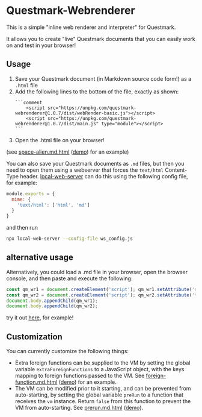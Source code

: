 # Questmark-Webrenderer

This is a simple "inline web renderer and interpreter" for Questmark.

It allows you to create "live" Questmark documents that you can easily work on and test in your browser!

## Usage

1. Save your Questmark document (in Markdown source code form!) as a `.html` file
2. Add the following lines to the bottom of the file, exactly as shown:
    ~~~
    ```comment
        <script src="https://unpkg.com/questmark-webrenderer@1.0.7/dist/webRender-basic.js"></script>
        <script src="https://unpkg.com/questmark-webrenderer@1.0.7/dist/main.js" type="module"></script>
    ```
    ~~~
3. Open the .html file on your browser!

(see [space-alien.md.html](https://github.com/jorisvddonk/questmark-webrenderer/blob/master/examples/space-alien.md.html) ([demo](https://raw.githack.com/jorisvddonk/questmark-webrenderer/main/examples/space-alien.md.html)) for an example)

You can also save your Questmark documents as `.md` files, but then you need to open them using a webserver that forces the `text/html` Content-Type header. [local-web-server](https://github.com/lwsjs/local-web-server) can do this using the following config file, for example:

```js
module.exports = {
  mime: {
    'text/html': ['html', 'md']
  }
}
```

and then run

```bash
npx local-web-server --config-file ws_config.js
```

## alternative usage

Alternatively, you could load a .md file in your browser, open the browser console, and then paste and execute the following:

```javascript
const qm_wr1 = document.createElement('script'); qm_wr1.setAttribute('src', 'https://unpkg.com/questmark-webrenderer@1.0.7/dist/webRender-basic.js');
const qm_wr2 = document.createElement('script'); qm_wr2.setAttribute('type', 'module'); qm_wr2.setAttribute('src', 'https://unpkg.com/questmark-webrenderer@1.0.7/dist/main.js');
document.body.appendChild(qm_wr1);
document.body.appendChild(qm_wr2);
```

try it out [here](https://ghcdn.rawgit.org/jorisvddonk/questmark/master/examples/self-describing.md), for example!

## Customization

You can currently customize the following things:

* Extra foreign functions can be supplied to the VM by setting the global variable `extraForeignFunctions` to a JavaScript object, with the keys mapping to foreign functions passed to the VM. See [foreign-function.md.html](https://github.com/jorisvddonk/questmark-webrenderer/blob/master/examples/foreign-function.md.html) ([demo](https://raw.githack.com/jorisvddonk/questmark-webrenderer/main/examples/foreign-function.md.html)) for an example.
* The VM can be modified prior to it starting, and can be prevented from auto-starting, by setting the global variable `preRun` to a function that receives the `vm` instance. Return `false` from this function to prevent the VM from auto-starting. See [prerun.md.html](https://github.com/jorisvddonk/questmark-webrenderer/blob/master/examples/prerun.md.html) ([demo](https://raw.githack.com/jorisvddonk/questmark-webrenderer/main/examples/prerun.md.html)).

